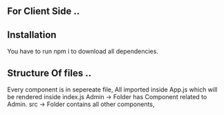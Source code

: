 ## For Client Side ..

## Installation
  You have to run npm i to download all dependencies.

## Structure Of files ..
  Every component is in sepereate file, All imported inside App.js which will be rendered inside index.js
  Admin -> Folder has Component related to Admin.
  src -> Folder contains all other components,
